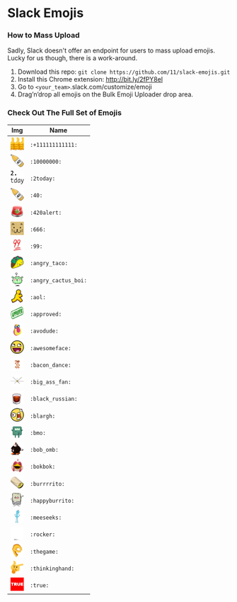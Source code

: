 # Slack Emojis

### How to Mass Upload
Sadly, Slack doesn't offer an endpoint for users to mass upload emojis. Lucky for us though, there is a work-around.

1. Download this repo: `git clone https://github.com/11/slack-emojis.git`
2. Install this Chrome extension: http://bit.ly/2fPY8el
3. Go to `<your_team>`.slack.com/customize/emoji
4. Drag’n’drop all emojis on the Bulk Emoji Uploader drop area.


### Check Out The Full Set of Emojis

| Img | Name |
|--- | --- |
| <img src="./emojis/+111111111111.gif"  width="30px" height="30px"></img> | `:+111111111111:` |
| <img src="./emojis/1000000.png"        width="30px" height="30px"></img> | `:10000000:` |
| <img src="./emojis/2day.png" width="30px" height="30px"></img>           | `:2today:` |
| <img src="./emojis/40.png" width="30px" height="30px"></img>             | `:40:` |
| <img src="./emojis/420alert.gif" width="30px" height="30px"></img>       | `:420alert:` |
| <img src="./emojis/666.gif" width="30px" height="30px"></img>            | `:666:` |
| <img src="./emojis/99.png" width="30px" height="30px"></img>             | `:99:` |
| <img src="./emojis/angry_taco.png" width="30px" height="30px"></img>     | `:angry_taco:` |
| <img src="./emojis/angrycactusboi.gif" width="30px" height="30px"></img> | `:angry_cactus_boi:` |
| <img src="./emojis/aol.png" width="30px" height="30px"></img>            | `:aol:` |
| <img src="./emojis/approved.png" width="30px" height="30px"></img>       | `:approved:` |
| <img src="./emojis/avodude.png" width="30px" height="30px"></img>        | `:avodude:` | 
| <img src="./emojis/awesomeface.jpg" width="30px" height="30px"></img>    | `:awesomeface:` |
| <img src="./emojis/bacon_dance.gif" width="30px" height="30px"></img>    | `:bacon_dance:` |
| <img src="./emojis/big_ass_fan.jpg" width="30px" height="30px"></img>    | `:big_ass_fan:` |
| <img src="./emojis/black_russian.png" width="30px" height="30px"></img>  | `:black_russian:` |
| <img src="./emojis/blargh.jpg" width="30px" height="30px"></img>         | `:blargh:` |
| <img src="./emojis/bmo.gif" width="30px" height="30px"></img>            | `:bmo:` |
| <img src="./emojis/bob_omb.gif" width="30px" height="30px"></img>        | `:bob_omb:` |
| <img src="./emojis/bokbok.png" width="30px" height="30px"></img>         | `:bokbok:` |
| <img src="./emojis/burrrrito.gif" width="30px" height="30px"></img>      | `:burrrrito:` |
| <img src="./emojis/happyburrito.jpg" width="30px" height="30px"></img>   | `:happyburrito:` |
| <img src="./emojis/meeseeks.png" width="30px" height="30px"></img>       | `:meeseeks:` |
| <img src="./emojis/rocker.gif" width="30px" height="30px"></img>         | `:rocker:` |
| <img src="./emojis/thegame.png" width="30px" height="30px"></img>        | `:thegame:` |
| <img src="./emojis/thinkinghand.png" width="30px" height="30px"></img>   | `:thinkinghand:` |
| <img src="./emojis/true.jpg" width="30px" height="30px"></img>           | `:true:` |


